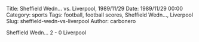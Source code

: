 Title: Sheffield Wedn… vs. Liverpool, 1989/11/29
Date: 1989/11/29 00:00
Category: sports
Tags: football, football scores, Sheffield Wedn…, Liverpool
Slug: sheffield-wedn-vs-liverpool
Author: carbonero


Sheffield Wedn… 2 - 0 Liverpool
